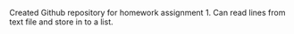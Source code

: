 Created Github repository for homework assignment 1.
Can read lines from text file and store in to a list.
